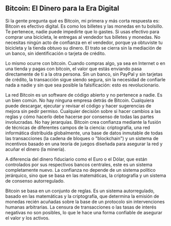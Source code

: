 ## Bitcoin: El Dinero para la Era Digital

Si la gente pregunta qué es Bitcoin, mi primera y más corta respuesta es: Bitcoin es efectivo digital. Es como los billetes y las monedas en tu bolsillo. Te pertenece, nadie puede impedirte que lo gastes. Si usas efectivo para comprar una bicicleta, le entregas al vendedor tus billetes y monedas. No necesitas ningún acto de confianza en el vendedor, porque ya obtuviste tu bicicleta y la tienda obtuvo su dinero. El trato se cierra sin la mediación de un banco, sin identificación o tarjeta de crédito.

Lo mismo ocurre con bitcoin. Cuando compras algo, ya sea en Internet o en una tienda y pagas con bitcoin, el valor que estás enviando pasa directamente de ti a la otra persona. Sin un banco, sin PayPal y sin tarjetas de crédito, la transacción sigue siendo segura, sin la necesidad de confiarle nada a nadie y sin que sea posible la falsificación: esto es revolucionario.

La red Bitcoin es un software de código abierto y no pertenece a nadie. Es un bien común. No hay ninguna empresa detrás de Bitcoin. Cualquiera puede descargar, ejecutar y revisar el código y hacer sugerencias de mejora sin pedir permiso. Cualquier decisión sobre si hacer cambios a las reglas y cómo hacerlo debe hacerse por consenso de todas las partes involucradas. No hay jerarquías. Bitcoin crea confianza mediante la fusión de técnicas de diferentes campos de la ciencia: criptografía, una red informática distribuida globalmente, una base de datos inmutable de todas las transacciones (la cadena de bloques o "blockchain") y un sistema de incentivos basado en una teoría de juegos diseñada para asegurar la red y acuñar el dinero (la minería).

A diferencia del dinero fiduciario como el Euro o el Dólar, que están controlados por sus respectivos bancos centrales, este es un sistema completamente nuevo. La confianza no depende de un sistema político jerárquico, sino que se basa en las matemáticas, la criptografía y un sistema de consenso autorregulado.

Bitcoin se basa en un conjunto de reglas. Es un sistema autorregulado, basado en las matemáticas y la criptografía, que determina la emisión de monedas recién acuñadas sobre la base de un protocolo sin intervenciones humanas arbitrarias. La censura de transacciones o las tasas de interés negativas no son posibles, lo que le hace una forma confiable de asegurar el valor y los activos.


